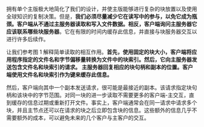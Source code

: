 拥有单个主版极大地简化了我们的设计，并使主版能够进行复杂的块放置以及使用全球知识的复制决策。但是，**我们必须尽量减少它在读写中的参与，以免它成为瓶颈。客户端从不通过主服务器读取和写入文件数据。相反，客户端询问主服务器它应该联系哪些块服务器**。它在有限的时间内缓存此信息，并直接与块服务器交互以进行许多后续作。

让我们参考图 1 解释简单读取的相互作用。**首先，使用固定的块大小，客户端将应用程序指定的文件名和字节偏移量转换为文件中的块索引。然后，它向主服务器发送包含文件名和块索引的请求。 主服务器回复相应的块句柄和副本的位置。客户端使用文件名和块索引作为键来缓存此信息。**

然后，客户端向其中一个副本发送请求，很可能是最接近的副本。该请求指定块句柄和该块中的字节范围。对同一块的进一步读取不需要更多的客户端-主交互，直到缓存的信息过期或重新打开文件。事实上，客户端通常会在同一请求中请求多个块，并且主节点还可以在请求的块之后立即包含块的信息。这些额外的信息几乎不需要额外的成本，可以避免未来的几个客户与主客户的交互。

